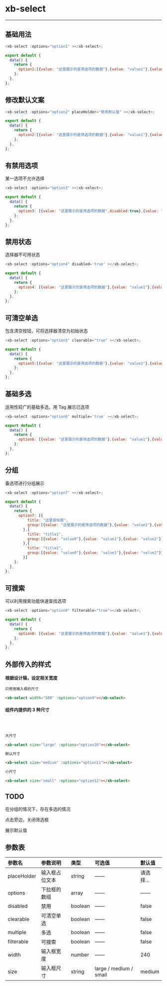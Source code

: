 # xb-select

---

## 基础用法

<div class="demo-button">
  <div>
    <xb-select :options="option1"></xb-select>
  </div>
</div>

```js
<xb-select :options="option1" ></xb-select>;

export default {
  data() {
    return {
      option1:[{value: "这里展示的是筛选项的数据"},{value: "value1"},{value: "value2"}]
    };
  },
};
```

## 修改默认文案

<div class="demo-button">
  <div>
    <xb-select :options="option2" placeHolder="修改默认值" ></xb-select>
  </div>
</div>

```js
<xb-select :options="option2" placeHolder="修改默认值" ></xb-select>;

export default {
  data() {
    return {
      option2:[{value: "这里展示的是筛选项的数据"},{value: "value1"},{value: "value2"}]
    };
  },
};
```

## 有禁用选项

某一选项不允许选择

<div class="demo-button">
  <div>
    <xb-select :options="option3" ></xb-select>
  </div>
</div>

```js
<xb-select :options="option3" ></xb-select>;

export default {
  data() {
    return {
      option3: [{value: "这里展示的是筛选项的数据",disabled:true},{value: "value1"},{value: "value2"}]
    };
  },
};
```

## 禁用状态

选择器不可用状态

<div class="demo-button">
  <div>
    <xb-select :options="option4" disabled='true'></xb-select>
  </div>
</div>

```js
<xb-select :options="option4" disabled='true' ></xb-select>;

export default {
  data() {
    return {
      option4: [{value: "这里展示的是筛选项的数据"},{value: "value1"},{value: "value2"}],
    };
  },
};
```

## 可清空单选

包含清空按钮，可将选择器清空为初始状态

<div class="demo-button">
  <div>
    <xb-select :options="option5" clearable="true"></xb-select>
  </div>
</div>

```js
<xb-select :options="option5" clearable="true" ></xb-select>;

export default {
  data() {
    return {
      option5:[{value: "这里展示的是筛选项的数据"},{value: "value1"},{value: "value2"}],
    };
  },
};
```

## 基础多选

适用性较广的基础多选，用 Tag 展示已选项

<div class="demo-button">
  <div>
    <xb-select :options="option6" multiple='true'></xb-select>
  </div>
</div>

```js
<xb-select :options="option6" multiple='true' ></xb-select>;

export default {
  data() {
    return {
      option6: [{value: "这里展示的是筛选项的数据"},{value: "value1"},{value: "value2"}],
    };
  },
};
```

## 分组

备选项进行分组展示

<div class="demo-button">
  <div>
    <xb-select :options="option7"></xb-select>
  </div>
</div>

```js
<xb-select :options="option7" ></xb-select>;

export default {
  data() {
    return {
      option7: [{
          title: "这里是标题",
          group:[{value: "这里展示的是筛选项的数据"},{value: "value1"},{value: "value2"}]
        },{
          title: "title1",
          group:[{value: "value0"},{value: "value1"},{value: "value2"}]
        },{
          title: "title2",
          group:[{value: "value0"},{value: "value1"},{value: "value2"}]
        }]
    };
  },
};
```

## 可搜索

可以利用搜索功能快速查找选项

<div class="demo-button">
  <div>
    <xb-select :options="option8" filterable="true"></xb-select>
  </div>
</div>

```js
<xb-select :options="option8" filterable="true"></xb-select>;

export default {
  data() {
    return {
      option8: [{value: "这里展示的是筛选项的数据"},{value: "value1"},{value: "value2"}],
    };
  },
};
```

## 外部传入的样式

#### 根据设计稿，设定相关宽度

<div class="demo-button">
  <div>
  <xb-select width="500" :options="option9" ></xb-select>
  </div>
</div>

```html
只修改输入框的尺寸

<xb-select width="500" :options="option9"></xb-select>
```

#### 组件内提供的 3 种尺寸

<div class="demo-button">
  <div>
    <xb-select size="large" :options="option10" ></xb-select>
    <br>
    <xb-select size="medium" :options="option11"></xb-select>
     <br>
    <xb-select size="small" :options="option12"></xb-select>
  </div>
</div>

```html
大尺寸

<xb-select size="large" :options="option10"></xb-select>

默认尺寸

<xb-select size="medium" :options="option11"></xb-select>

小尺寸

<xb-select size="small" :options="option12"></xb-select>
```

<script>
  export default {
    data() {
      return {
        option1: [{
          value: '这里展示的是筛选项的数据',
          label: '这里可以写上配置项的数据'
        },{
          value: 'value1'
        },{
          value: 'value2'
        }],

        option2: [{value: "这里展示的是筛选项的数据"},{value: "value1"},{value: "value2"},{value: "value3"}],

        option3: [{value: '这里展示的是筛选项的数据',disabled:true},{value: 'value1'},{value: 'value2'},{value: "value3"}],

        option4: [{value: "这里展示的是筛选项的数据"},{value: "value1"},{value: "value2"},{value: "value3"}],

        option5: [{value: "这里展示的是筛选项的数据"},{value: "value1"},{value: "value2"},{value: "value3"}],

        option6: [{value: "这里展示的是筛选项的数据"},{value: "value1"},{value: "value2"},{value: "value3"}],

        option7: [{
          title: "这里是标题",
          group:[{value: "这里展示的是筛选项的数据"},{value: "value1"},{value: "value2"}]
        },{
          title: "title1",
          group:[{value: "value0"},{value: "value1"},{value: "value2"}]
        },{
          title: "title2",
          group:[{value: "value0"},{value: "value1"},{value: "value2"}]
        }],

        option8: [{value: "这里展示的是筛选项的数据"},{value: "value1"},{value: "value2"},{value: "value3"}],

        option9: [{value: "这里展示的是筛选项的数据"},{value: "value1"},{value: "value2"},{value: "value3"}],

        option10: [{value: "这里展示的是筛选项的数据"},{value: "value1"},{value: "value2"},{value: "value3"}],

        option11: [{value: "这里展示的是筛选项的数据"},{value: "value1"},{value: "value2"},{value: "value3"}],

        option12: [{value: "这里展示的是筛选项的数据"},{value: "value1"},{value: "value2"},{value: "value3"}],
      }
    }
  }

</script>

## TODO

在分组的情况下，存在多选的情况

点击旁边，关闭筛选框

展示默认值

## 参数表

| 参数名      | 参数说明       | 类型    | 可选值                 | 默认值    |
| :---------- | :------------- | :------ | :--------------------- | :-------- |
| placeHolder | 输入框占位文本 | string  | ——                     | 请选择... |
| options     | 下拉框的数组   | array   | ——                     | ——        |
| disabled    | 禁用           | boolean | ——                     | false     |
| clearable   | 可清空单选     | boolean | ——                     | false     |
| multiple    | 多选           | boolean | ——                     | false     |
| filterable  | 可搜索         | boolean | ——                     | false     |
| width       | 输入框宽度     | number  | ——                     | 240       |
| size        | 输入框尺寸     | string  | large / medium / small | medium    |
